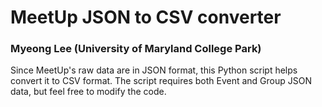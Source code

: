 # MeetUp JSON to CSV converter

### Myeong Lee (University of Maryland College Park)


Since MeetUp's raw data are in JSON format, this Python script helps convert it to CSV format.
The script requires both Event and Group JSON data, but feel free to modify the code.

